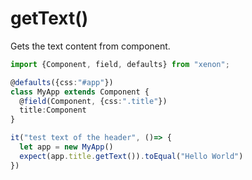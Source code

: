 # getText()
Gets the text content from component.

```typescript
import {Component, field, defaults} from "xenon";

@defaults({css:"#app"})
class MyApp extends Component {
  @field(Component, {css:".title"})
  title:Component
}

it("test text of the header", ()=> {
  let app = new MyApp()
  expect(app.title.getText()).toEqual("Hello World")
})

```

